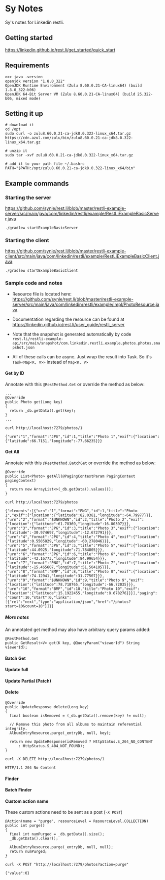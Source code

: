 # Sy Notes
Sy's notes for Linkedin restli.

## Getting started
https://linkedin.github.io/rest.li/get_started/quick_start


## Requirements
```
>>> java -version
openjdk version "1.8.0_322"
OpenJDK Runtime Environment (Zulu 8.60.0.21-CA-linux64) (build 1.8.0_322-b06)
OpenJDK 64-Bit Server VM (Zulu 8.60.0.21-CA-linux64) (build 25.322-b06, mixed mode)
```

## Setting it up
```
# download it
cd /opt
sudo curl -o zulu8.60.0.21-ca-jdk8.0.322-linux_x64.tar.gz https://cdn.azul.com/zulu/bin/zulu8.60.0.21-ca-jdk8.0.322-linux_x64.tar.gz

# unzip it
sudo tar -xvf zulu8.60.0.21-ca-jdk8.0.322-linux_x64.tar.gz

# add it to your path file ~/.bashrc
PATH="$PATH:/opt/zulu8.60.0.21-ca-jdk8.0.322-linux_x64/bin"
```


## Example commands
### Starting the server
https://github.com/synle/rest.li/blob/master/restli-example-server/src/main/java/com/linkedin/restli/example/RestLiExampleBasicServer.java

```
./gradlew startExampleBasicServer
```

### Starting the client
https://github.com/synle/rest.li/blob/master/restli-example-client/src/main/java/com/linkedin/restli/example/RestLiExampleBasicClient.java

```
./gradlew startExampleBasicClient
```


### Sample code and notes

- Resource file is located here: https://github.com/synle/rest.li/blob/master/restli-example-server/src/main/java/com/linkedin/restli/example/impl/PhotoResource.java

- Documentation regarding the resource can be found at https://linkedin.github.io/rest.li/user_guide/restli_server

- Note that the snapshot is generated automatically by code
`rest.li/restli-example-api/src/main/snapshot/com.linkedin.restli.example.photos.photos.snapshot.json`

- All of these calls can be async. Just wrap the result into Task. So it's `Task<Map<K, V>>` instead of `Map<K, V>`

#### Get by ID

Annotate with this `@RestMethod.Get` or override the method as below:

```
...
@Override
public Photo get(Long key)
{
  return _db.getData().get(key);
}
...
```


```
curl http://localhost:7279/photos/1
```

```
{"urn":"1","format":"JPG","id":1,"title":"Photo 1","exif":{"location":{"latitude":66.7151,"longitude":-77.66235}}}
```


#### Get All

Annotate with this `@RestMethod.BatchGet` or override the method as below:

```
@Override
public List<Photo> getAll(@PagingContextParam PagingContext pagingContext)
{
  return new ArrayList<>(_db.getData().values());
}
```

```
curl http://localhost:7279/photos
```

```
{"elements":[{"urn":"1","format":"PNG","id":1,"title":"Photo 1","exif":{"location":{"latitude":82.0381,"longitude":-64.79977}}},{"urn":"2","format":"$UNKNOWN","id":2,"title":"Photo 2","exif":{"location":{"latitude":61.78369,"longitude":16.80307}}},{"urn":"3","format":"JPG","id":3,"title":"Photo 3","exif":{"location":{"latitude":-30.974697,"longitude":-12.672791}}},{"urn":"4","format":"JPG","id":4,"title":"Photo 4","exif":{"location":{"latitude":0.5505829,"longitude":-60.278046}}},{"urn":"5","format":"JPG","id":5,"title":"Photo 5","exif":{"location":{"latitude":44.0925,"longitude":71.784805}}},{"urn":"6","format":"JPG","id":6,"title":"Photo 6","exif":{"location":{"latitude":-42.16773,"longitude":84.99654}}},{"urn":"7","format":"PNG","id":7,"title":"Photo 7","exif":{"location":{"latitude":-15.465607,"longitude":51.504105}}},{"urn":"8","format":"BMP","id":8,"title":"Photo 8","exif":{"location":{"latitude":74.12041,"longitude":31.77507}}},{"urn":"9","format":"$UNKNOWN","id":9,"title":"Photo 9","exif":{"location":{"latitude":78.718765,"longitude":-66.72035}}},{"urn":"10","format":"BMP","id":10,"title":"Photo 10","exif":{"location":{"latitude":15.1922455,"longitude":8.678276}}}],"paging":{"count":10,"start":0,"links":[{"rel":"next","type":"application/json","href":"/photos?start=10&count=10"}]}}
```


##### More notes
An annotated get method may also have arbitrary query params added:

```
@RestMethod.Get
public GetResult<V> get(K key, @QueryParam("viewerId") String viewerId);
```

#### Batch Get

#### Update full

#### Update Partial (Patch)

#### Delete
```
@Override
public UpdateResponse delete(Long key)
{
  final boolean isRemoved = (_db.getData().remove(key) != null);

  // Remove this photo from all albums to maintain referential integrity.
  AlbumEntryResource.purge(_entryDb, null, key);

  return new UpdateResponse(isRemoved ? HttpStatus.S_204_NO_CONTENT
      : HttpStatus.S_404_NOT_FOUND);
}
```

```
curl -X DELETE http://localhost:7279/photos/1
```

```
HTTP/1.1 204 No Content
```

#### Finder

#### Batch Finder

#### Custom action name
These custom actions need to be sent as a post (`-X POST`)
```
@Action(name = "purge", resourceLevel = ResourceLevel.COLLECTION)
public int purge()
{
  final int numPurged = _db.getData().size();
  _db.getData().clear();

  AlbumEntryResource.purge(_entryDb, null, null);
  return numPurged;
}
```

```
curl -X POST "http://localhost:7279/photos?action=purge"
```

```
{"value":0}
```
